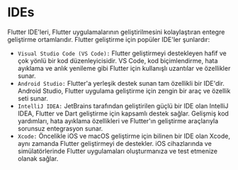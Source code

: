 # IDEs

Flutter IDE'leri, Flutter uygulamalarının geliştirilmesini kolaylaştıran entegre geliştirme ortamlarıdır. Flutter geliştirme için popüler IDE'ler şunlardır:
* `Visual Studio Code (VS Code):` Flutter geliştirmeyi destekleyen hafif ve çok yönlü bir kod düzenleyicisidir. VS Code, kod biçimlendirme, hata ayıklama ve anlık yenileme gibi Flutter için kullanışlı uzantılar ve özellikler sunar.
* `Android Studio:` Flutter'a yerleşik destek sunan tam özellikli bir IDE'dir. Android Studio, Flutter uygulama geliştirme için zengin bir araç ve özellik seti sunar.
* `IntelliJ IDEA:` JetBrains tarafından geliştirilen güçlü bir IDE olan IntelliJ IDEA, Flutter ve Dart geliştirme için kapsamlı destek sağlar. Gelişmiş kod yardımları, hata ayıklama özellikleri ve Flutter'ın geliştirme araçlarıyla sorunsuz entegrasyon sunar.
* `Xcode:` Öncelikle iOS ve macOS geliştirme için bilinen bir IDE olan Xcode, aynı zamanda Flutter geliştirmeyi de destekler. iOS cihazlarında ve simülatörlerinde Flutter uygulamaları oluşturmanıza ve test etmenize olanak sağlar.




